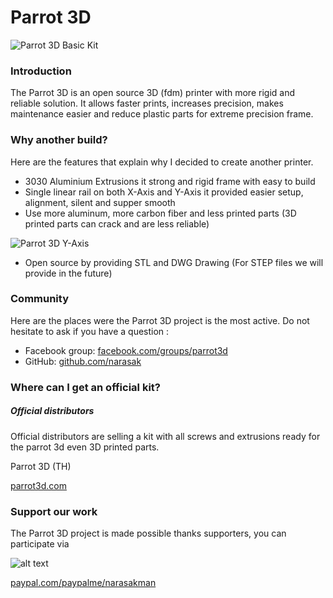 # Parrot 3D
![Parrot 3D Basic Kit](https://github.com/narasak/parrot_3d/blob/master/img/Parrot_3D_Basic_Kit.jpg?raw=true)

### Introduction
The Parrot 3D is an open source 3D (fdm) printer with more rigid and reliable solution. It allows faster prints, increases precision, makes maintenance easier and reduce plastic parts for extreme precision frame.

### Why another build?
Here are the features that explain why I decided to create another printer.

* 3030 Aluminium Extrusions it strong and rigid frame with easy to build
* Single linear rail on both X-Axis and Y-Axis it provided easier setup, alignment, silent and supper smooth
* Use more aluminum, more carbon fiber and less printed parts (3D printed parts can crack and are less reliable)

![Parrot 3D Y-Axis](https://github.com/narasak/parrot_3d/blob/master/img/Parrot_3D_Y-Axis_Small.jpg?raw=true)
* Open source by providing STL and DWG Drawing (For STEP files we will provide in the future)

### Community
Here are the places were the Parrot 3D project is the most active. Do not hesitate to ask if you have a question :
* Facebook group: [facebook.com/groups/parrot3d](https://www.facebook.com/groups/parrot3d)
* GitHub: [github.com/narasak](https://github.com/narasak)

### Where can I get an official kit?
##### Official distributors

Official distributors are selling a kit with all screws and extrusions ready for the parrot 3d even 3D printed parts.

Parrot 3D (TH)
 
[parrot3d.com](https://www.parrot3d.com)

### Support our work

The Parrot 3D project is made possible thanks supporters, you can participate via 


![alt text](https://www.paypalobjects.com/webstatic/mktg/logo/pp_cc_mark_111x69.jpg "PayPal Logo")

[paypal.com/paypalme/narasakman](https://www.paypal.com/paypalme/narasakman)
